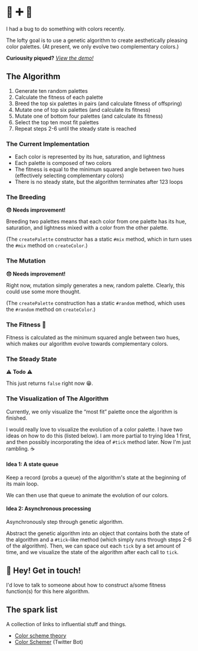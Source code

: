 # :bug: :heavy_plus_sign: :art:
I had a bug to do something with colors recently. 

The lofty goal is to use a genetic algorithm to create aesthetically pleasing color palettes. (At present, we only evolve two complementary colors.)

**Curiousity piqued?** _[View the demo!](http://brettim.us/genetic-colors/)_

## The Algorithm

1. Generate ten random palettes
2. Calculate the fitness of each palette
3. Breed the top six palettes in pairs (and calculate fitness of offspring)
4. Mutate one of top six palettes (and calculate its fitness)
5. Mutate one of bottom four palettes (and calculate its fitness)
6. Select the top ten most fit palettes
7. Repeat steps 2-6 until the steady state is reached

### The Current Implementation
* Each color is represented by its hue, saturation, and lightness
* Each palette is composed of two colors
* The fitness is equal to the minimum squared angle between two hues (effectively selecting complementary colors)
* There is no steady state, but the algorithm terminates after 123 loops

### The Breeding
**:disappointed: Needs improvement!** 

Breeding two palettes means that each color from one palette has its hue, saturation, and lightness mixed with a color from the other palette.

(The `createPalette` constructor has a static `#mix` method, which in turn uses the `#mix` method on `createColor`.)

### The Mutation
**:disappointed: Needs improvement!** 

Right now, mutation simply generates a new, random palette. Clearly, this could use some more thought.

(The `createPalette` construction has a static `#random` method, which uses the `#random` method on `createColor`.)

### The Fitness :muscle:
Fitness is calculated as the minimum squared angle between two hues, which makes our algorithm evolve towards complementary colors. 

### The Steady State
:warning: **Todo** :warning:

This just returns `false` right now :grin:.

### The Visualization of The Algorithm
Currently, we only visualize the “most fit” palette once the algorithm is finished.

I would really love to visualize the evolution of a color palette. I have two ideas on how to do this (listed below). I am more partial to trying Idea 1 first, and then possibly incorporating the idea of `#tick` method later. Now I'm just rambling. :coffee:

#### Idea 1: A state queue
Keep a record (probs a queue) of the algorithm's state at the beginning of its main loop.

We can then use that queue to animate the evolution of our colors. 

#### Idea 2: Asynchronous processing
Asynchronously step through genetic algorithm. 

Abstract the genetic algorithm into an object that contains both the state of the algorithm and a `#tick`-like method (which simply runs through steps 2-6 of the algorithm). Then, we can space out each `tick` by a set amount of time, and we visualize the state of the algorithm after each call to `tick`. 

## :wave: Hey! Get in touch!
I'd love to talk to someone about how to construct a/some fitness function(s) for this here algorithm.

## The spark list
A collection of links to influential stuff and things.

* [Color scheme theory](http://www.tigercolor.com/color-lab/color-theory/color-harmonies.htm)
* [Color Schemer](https://twitter.com/colorschemez) (Twitter Bot)